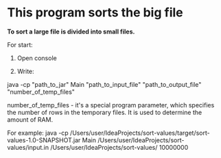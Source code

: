 # This program sorts the big file

**To sort a large file is divided into small files.**

For start:

1. Open console 

2. Write: 

java -cp "path_to_jar" Main "path_to_input_file" "path_to_output_file" "number_of_temp_files"

number_of_temp_files - it's a special program parameter, which specifies the number of rows in the temporary files. It is used to determine the amount of RAM.

For example:
java -cp /Users/user/IdeaProjects/sort-values/target/sort-values-1.0-SNAPSHOT.jar Main /Users/user/IdeaProjects/sort-values/input.in /Users/user/IdeaProjects/sort-values/ 10000000